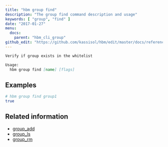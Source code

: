 ```yaml
---
title: "hbm group find"
description: "The group find command description and usage"
keywords: [ "group", "find" ]
date: "2017-01-27"
menu:
  docs:
    parent: "hbm_cli_group"
github_edit: "https://github.com/kassisol/hbm/edit/master/docs/reference/commandline/group_find.md"
---
```


```markdown
Verify if group exists in the whitelist

Usage:
  hbm group find [name] [flags]
```

## Examples

```bash
# hbm group find group1
true
```

## Related information

* [group_add](group_add.md)
* [group_ls](group_ls.md)
* [group_rm](group_rm.md)
